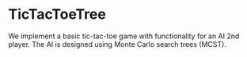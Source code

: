
# TicTacToeTree

We implement a basic tic-tac-toe game with functionality for an AI 2nd player. The AI is designed using Monte Carlo search trees (MCST). 


